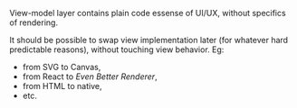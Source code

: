 View-model layer contains plain code essense of UI/UX, without specifics of rendering.  

It should be possible to swap view implementation later (for whatever hard predictable reasons), without touching view behavior. Eg:  
- from SVG to Canvas, 
- from React to *Even Better Renderer*, 
- from HTML to native, 
- etc.

